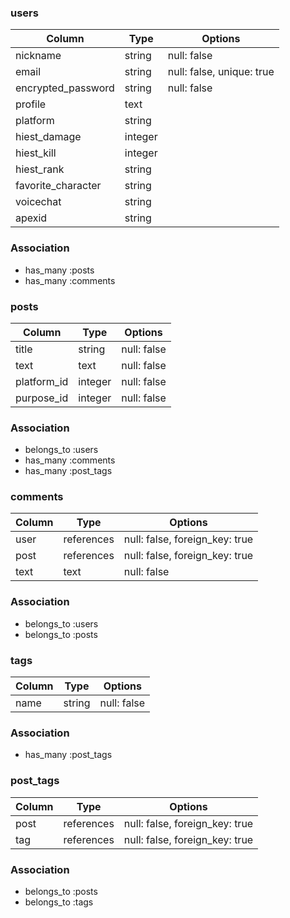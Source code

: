 ### users

| Column                | Type    | Options                   |
|-----------------------|---------|---------------------------|
| nickname              | string  | null: false               |
| email                 | string  | null: false, unique: true |
| encrypted_password    | string  | null: false               |
| profile               | text    |                           |
| platform              | string  |                           |
| hiest_damage          | integer |                           |
| hiest_kill            | integer |                           |
| hiest_rank            | string  |                           |
| favorite_character    | string  |                           |
| voicechat             | string  |                           |
| apexid                | string  |                           |

### Association
- has_many :posts
- has_many :comments


### posts

| Column                | Type    | Options                   |
|-----------------------|---------|---------------------------|
| title                 | string  | null: false               |
| text                  | text    | null: false               |
| platform_id           | integer | null: false               |
| purpose_id            | integer | null: false               |

### Association
- belongs_to :users
- has_many   :comments
- has_many   :post_tags

### comments

| Column            | Type        | Options                        |
|-------------------|-------------|--------------------------------|
| user              | references  | null: false, foreign_key: true |
| post              | references  | null: false, foreign_key: true |
| text              | text        | null: false                    |


### Association
- belongs_to :users
- belongs_to :posts

### tags

| Column            | Type    | Options                        |
|-------------------|---------|--------------------------------|
| name              | string  | null: false                    |


### Association
- has_many :post_tags

### post_tags

| Column            | Type        | Options                        |
|-------------------|-------------|--------------------------------|
| post              | references  | null: false, foreign_key: true |
| tag               | references  | null: false, foreign_key: true |


### Association
- belongs_to :posts
- belongs_to :tags
